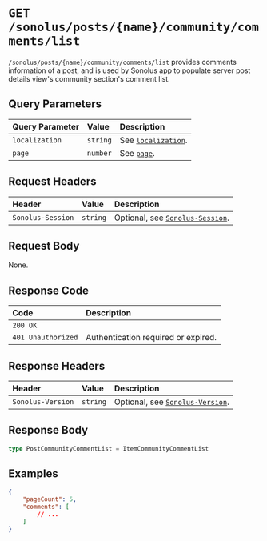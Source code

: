 # `GET /sonolus/posts/{name}/community/comments/list`

`/sonolus/posts/{name}/community/comments/list` provides comments information of a post, and is used by Sonolus app to populate server post details view's community section's comment list.

## Query Parameters

| Query Parameter | Value    | Description                                                |
| :-------------- | :------- | :--------------------------------------------------------- |
| `localization`  | `string` | See [`localization`](../query-parameters/localization.md). |
| `page`          | `number` | See [`page`](../query-parameters/page.md).                 |

## Request Headers

| Header            | Value    | Description                                                       |
| :---------------- | :------- | :---------------------------------------------------------------- |
| `Sonolus-Session` | `string` | Optional, see [`Sonolus-Session`](../headers/sonolus-session.md). |

## Request Body

None.

## Response Code

| Code               | Description                         |
| :----------------- | :---------------------------------- |
| `200 OK`           |                                     |
| `401 Unauthorized` | Authentication required or expired. |

## Response Headers

| Header            | Value    | Description                                                       |
| :---------------- | :------- | :---------------------------------------------------------------- |
| `Sonolus-Version` | `string` | Optional, see [`Sonolus-Version`](../headers/sonolus-version.md). |

## Response Body

```ts
type PostCommunityCommentList = ItemCommunityCommentList
```

## Examples

```json
{
    "pageCount": 5,
    "comments": [
        // ...
    ]
}
```
